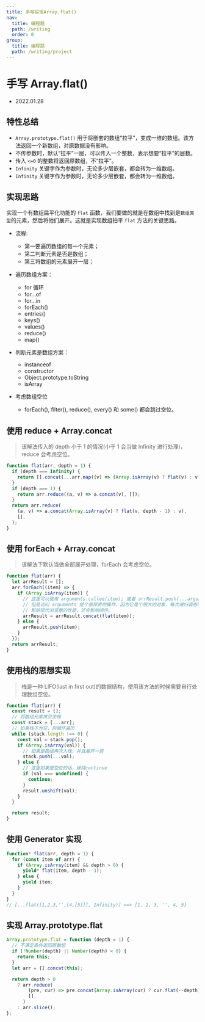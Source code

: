 ```yaml
---
title: 手写实现Array.flat()
nav:
  title: 编程题
  path: /writing
  order: 0
group:
  title: 编程题
  path: /writing/project
---
```


# 手写 Array.flat()

- 2022.01.28

## 特性总结

- `Array.prototype.flat()` 用于将嵌套的数组“拉平”，变成一维的数组。该方法返回一个新数组，对原数据没有影响。
- 不传参数时，默认“拉平”一层，可以传入一个整数，表示想要“拉平”的层数。
- 传入 `<=0` 的整数将返回原数组，不“拉平”。
- `Infinity` 关键字作为参数时，无论多少层嵌套，都会转为一维数组。
- `Infinity` 关键字作为参数时，无论多少层嵌套，都会转为一维数组。

## 实现思路

实现一个有数组扁平化功能的 `flat` 函数，我们要做的就是在数组中找到是`数组类型`的元素，然后将他们展开。这就是实现数组拍平 `flat` 方法的关键思路。

- 流程:

  - 第一要遍历数组的每一个元素；
  - 第二判断元素是否是数组；
  - 第三将数组的元素展开一层；

- 遍历数组方案：

  - for 循环
  - for...of
  - for...in
  - forEach()
  - entries()
  - keys()
  - values()
  - reduce()
  - map()

- 判断元素是数组方案：

  - instanceof
  - constructor
  - Object.prototype.toString
  - isArray

- 考虑数组空位
  - forEach(), filter(), reduce(), every() 和 some() 都会跳过空位。

## 使用 reduce + Array.concat

> 该解法传入的 depth 小于 1 的情况(小于 1 会当做 Infinity 进行处理)，reduce 会考虑空位。

```js
function flat(arr, depth = 1) {
  if (depth === Infinity) {
    return [].concat(...arr.map((v) => (Array.isArray(v) ? flat(v) : v)));
  }
  if (depth === 1) {
    return arr.reduce((a, v) => a.concat(v), []);
  }
  return arr.reduce(
    (a, v) => a.concat(Array.isArray(v) ? flat(v, depth - 1) : v),
    [],
  );
}
```

## 使用 forEach + Array.concat

> 该解法下默认当做全部展开处理，forEach 会考虑空位。

```js
function flat(arr) {
  let arrResult = [];
  arr.forEach((item) => {
    if (Array.isArray(item)) {
      // 这里可以使用 arguments.callee(item); 或者 arrResult.push(...arguments.callee(item));
      // 但是访问 arguments 是个很昂贵的操作，因为它是个很大的对象，每次递归调用时都需要重新创建。
      // 影响现代浏览器的性能，还会影响闭包。
      arrResult = arrResult.concat(flat(item));
    } else {
      arrResult.push(item);
    }
  });
  return arrResult;
}
```

## 使用栈的思想实现

> 栈是一种 LIFO(last in first out)的数据结构，使用该方法的时候需要自行处理数组空位。

```js
function flat(arr) {
  const result = [];
  // 将数组元素拷贝至栈
  const stack = [...arr];
  // 如果栈不为空，则循环遍历
  while (stack.length !== 0) {
    const val = stack.pop();
    if (Array.isArray(val)) {
      // 如果是数组再次入栈，并且展开一层
      stack.push(...val);
    } else {
      // 这里如果是空位的话，继续continue
      if (val === undefined) {
        continue;
      }
      result.unshift(val);
    }
  }

  return result;
}
```

## 使用 Generator 实现

```js
function* flat(arr, depth = 1) {
  for (const item of arr) {
    if (Array.isArray(item) && depth > 0) {
      yield* flat(item, depth - 1);
    } else {
      yield item;
    }
  }
}
// [...flat([1,2,3,'',[4,[5]]], Infinity)] ==> [1, 2, 3, '', 4, 5]
```

## 实现 Array.prototype.flat

```js
Array.prototype.flat = function (depth = 1) {
  // 不满足条件返回原数组
  if (!Number(depth) || Number(depth) < 0) {
    return this;
  }
  let arr = [].concat(this);

  return depth > 0
    ? arr.reduce(
        (pre, cur) => pre.concat(Array.isArray(cur) ? cur.flat(--depth) : cur),
        [],
      )
    : arr.slice();
};
```
